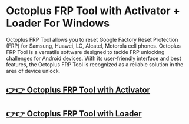 # Octoplus FRP Tool with Activator + Loader For Windows 


Octoplus FRP Tool allows you to reset Google Factory Reset Protection (FRP) for Samsung, Huawei, LG, Alcatel, Motorola cell phones. Octoplus FRP Tool is a versatile software designed to tackle FRP unlocking challenges for Android devices. With its user-friendly interface and best features, the Octoplus FRP Tool is recognized as a reliable solution in the area of device unlock.


## [👉👉 Octoplus FRP Tool with Activator](https://alipc.pro/dl)

## [👉👉 Octoplus FRP Tool with Loader](https://alipc.pro/dl)

